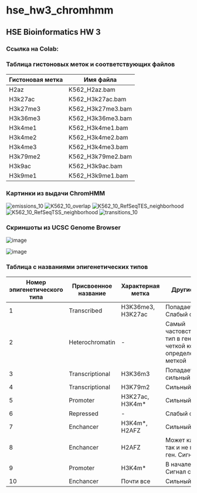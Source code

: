# hse_hw3_chromhmm

## HSE Bioinformatics HW 3

### Ссылка на Colab:


### Таблица гистоновых меток и соответствующих файлов

| Гистоновая метка | Имя файла         |
|------------------|-------------------|
| H2az             | K562_H2az.bam     |
| H3k27ac          | K562_H3k27ac.bam  |
| H3k27me3         | K562_H3k27me3.bam |
| H3k36me3         | K562_H3k36me3.bam |
| H3k4me1          | K562_H3k4me1.bam  |
| H3k4me2          | K562_H3k4me2.bam  |
| H3k4me3          | K562_H3k4me3.bam  |
| H3k79me2         | K562_H3k79me2.bam |
| H3k9ac           | K562_H3k9ac.bam   |
| H3k9me1          | K562_H3k9me1.bam  |

### Картинки из выдачи ChromHMM

![emissions_10](https://user-images.githubusercontent.com/60008375/160094484-5a13805c-614c-4559-a729-6e49c5e8b303.png)
![K562_10_overlap](https://user-images.githubusercontent.com/60008375/160094508-e3d81a6b-28a4-4905-8731-f4046af0faa0.png)
![K562_10_RefSeqTES_neighborhood](https://user-images.githubusercontent.com/60008375/160094524-c33f36e2-7bce-4365-ad10-336aaa8bf3bb.png)
![K562_10_RefSeqTSS_neighborhood](https://user-images.githubusercontent.com/60008375/160094545-628dd3a8-a4a3-4aed-91d2-aa19977b5ebb.png)
![transitions_10](https://user-images.githubusercontent.com/60008375/160094556-4d6d4e93-4c43-46f2-b189-5f76b702ff91.png)

### Скриншоты из UCSC Genome Browser

![image](https://user-images.githubusercontent.com/60008375/160096335-8e4b336a-e0ca-4c7e-bb78-985a160caf24.png)

![image](https://user-images.githubusercontent.com/60008375/160097013-19bc61e5-364c-48bf-9c9d-f0c738e5a2b7.png)

### Таблица с названиями эпигенетических типов

| Номер эпигенетического типа | Присвоенное название | Характерная метка | Другие свойства                                                                      |
|-----------------------------|----------------------|-------------------|--------------------------------------------------------------------------------------|
| 1                           | Transcribed          | H3K36me3, H3K27ac | Попадает на гены. Слабый сигнал                                                      |
| 2                           | Heterochromatin      | -                 | Самый частовстречающийся тип в геноме.  Нет  четкой корреляции с определенной меткой |
| 3                           | Transcriptional      | H3K36m3           | Попадает на ген, сильный сигнал                                                      |
| 4                           | Transcriptional      | H3K79m2           | Сильный сигнал                                                                       |
| 5                           | Promoter             | H3K27ac, H3K4m*   | Сильный сигнал                                                                       |
| 6                           | Repressed            | -                 | Слабый сигнал                                                                        |
| 7                           | Enchancer            | H3K4m*, H2AFZ     | Сильный сигнал                                                                       |
| 8                           | Enchancer            | H2AFZ             | Может как попадать, так и не попадать на ген. Сигнал сильный                         |
| 9                           | Promoter             | H3K4m*            | В начале генов. Сигнал средний                                                       |
| 10                          | Enchancer            | Почти все         | Сильный сигнал                                                                       |

